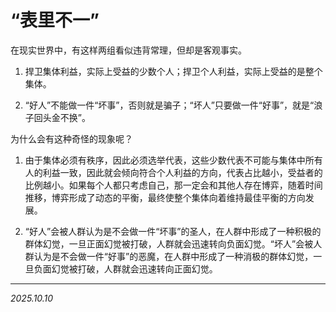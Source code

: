 # “表里不一”

在现实世界中，有这样两组看似违背常理，但却是客观事实。

1. 捍卫集体利益，实际上受益的少数个人；捍卫个人利益，实际上受益的是整个集体。

2. “好人”不能做一件“坏事”，否则就是骗子；“坏人”只要做一件“好事”，就是“浪子回头金不换”。

为什么会有这种奇怪的现象呢？

1. 由于集体必须有秩序，因此必须选举代表，这些少数代表不可能与集体中所有人的利益一致，因此就会倾向符合个人利益的方向，代表占比越小，受益者的比例越小。如果每个人都只考虑自己，那一定会和其他人存在博弈，随着时间推移，博弈形成了动态的平衡，最终使整个集体向着维持最佳平衡的方向发展。

2. “好人”会被人群认为是不会做一件“坏事”的圣人，在人群中形成了一种积极的群体幻觉，一旦正面幻觉被打破，人群就会迅速转向负面幻觉。“坏人”会被人群认为是不会做一件“好事”的恶魔，在人群中形成了一种消极的群体幻觉，一旦负面幻觉被打破，人群就会迅速转向正面幻觉。

---

*2025.10.10*
